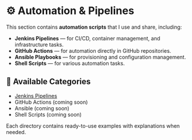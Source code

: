 # ⚙️ Automation & Pipelines

This section contains **automation scripts** that I use and share, including:

- **Jenkins Pipelines** — for CI/CD, container management, and infrastructure tasks.
- **GitHub Actions** — for automation directly in GitHub repositories.
- **Ansible Playbooks** — for provisioning and configuration management.
- **Shell Scripts** — for various automation tasks.


## 📂 Available Categories

- [Jenkins Pipelines](./jenkins)
- GitHub Actions (coming soon)
- Ansible (coming soon)
- Shell Scripts (coming soon)


Each directory contains ready-to-use examples with explanations when needed.
